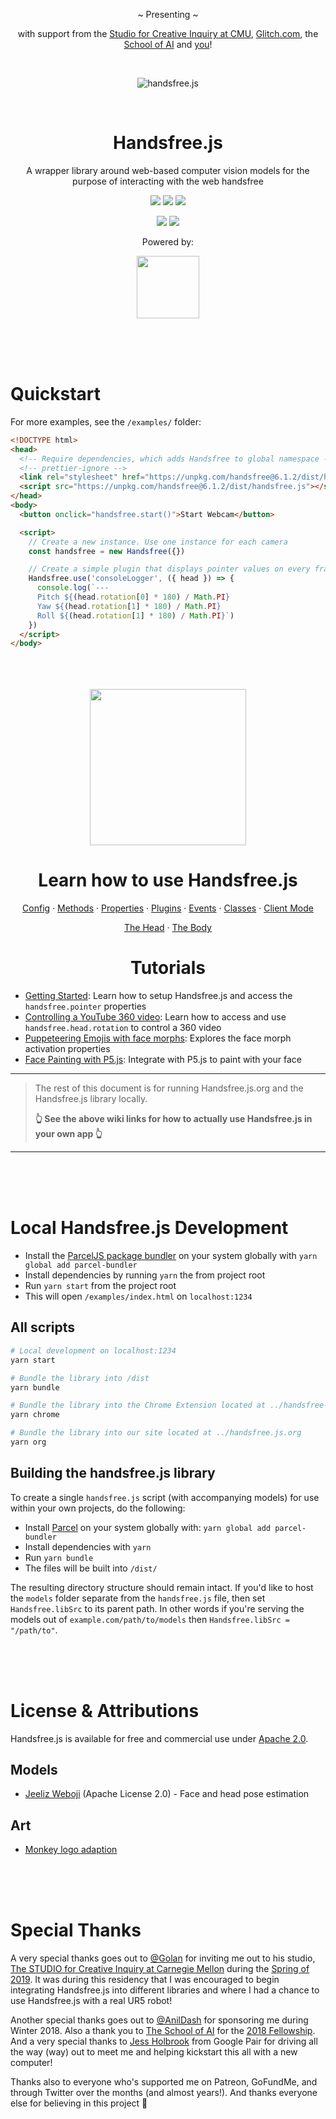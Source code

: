 <div align="center">
  <p>~ Presenting ~</p>
  <p>with support from the <a href="https://www.cmu.edu/cfa/studio/index.html">Studio for Creative Inquiry at CMU</a>, <a href="https://glitch.com/@handsfreejs">Glitch.com</a>, the <a href="https://youtu.be/CJDpF4xUieY?t=58">School of AI</a> and <a href="https://patreon.com/handsfreejs">you</a>!</p>
  <br>
  <p><img src="https://media.giphy.com/media/3Z15Ve7WEQGkLa1FwC/giphy.gif" alt="handsfree.js"></p>
  <br>
  <h1>Handsfree.js</h1>
  <p>A wrapper library around web-based computer vision models for the purpose of interacting with the web handsfree</p>
  <p>
    <img class="mr-1" src="https://img.shields.io/github/release-pre/handsfreejs/handsfree.svg"> <img class="mr-1" src="https://img.shields.io/github/last-commit/handsfreejs/handsfree.svg">
    <img src="https://img.shields.io/github/repo-size/handsfreejs/handsfree.svg">
  </p>
  <p>
    <img class="mr-1" src="https://img.shields.io/github/issues-raw/handsfreejs/handsfree.svg"> <img src="https://img.shields.io/github/issues-pr-raw/handsfreejs/handsfree.svg">
  </p>
  <p>Powered by:</p>
  <p><a href="https://github.com/jeeliz/jeelizWeboji"><img width=100 src="https://jeeliz.com/wp-content/uploads/2018/01/LOGO_JEELIZ_BLUE.png"></a></p>
</div>

<br>
<br>
<br>

# Quickstart

For more examples, see the `/examples/` folder:

```html
<!DOCTYPE html>
<head>
  <!-- Require dependencies, which adds Handsfree to global namespace -->
  <!-- prettier-ignore -->
  <link rel="stylesheet" href="https://unpkg.com/handsfree@6.1.2/dist/handsfree.css" />
  <script src="https://unpkg.com/handsfree@6.1.2/dist/handsfree.js"></script>
</head>
<body>
  <button onclick="handsfree.start()">Start Webcam</button>

  <script>
    // Create a new instance. Use one instance for each camera
    const handsfree = new Handsfree({})

    // Create a simple plugin that displays pointer values on every frame
    Handsfree.use('consoleLogger', ({ head }) => {
      console.log(`---
      Pitch ${(head.rotation[0] * 180) / Math.PI}
      Yaw ${(head.rotation[1] * 180) / Math.PI}
      Roll ${(head.rotation[1] * 180) / Math.PI}`)
    })
  </script>
</body>
```

<br>
<br>
<br>

<div align="center">
  <img src="https://i.imgur.com/qkYyazG.gif" width=250>
  <h1>Learn how to use Handsfree.js</h1>
  <p><a href="https://github.com/handsfreejs/handsfree/wiki/Config">Config</a> &middot; <a href="https://github.com/handsfreejs/handsfree/wiki/Methods">Methods</a> &middot; <a href="https://github.com/handsfreejs/handsfree/wiki/Properties">Properties</a> &middot; <a href="https://github.com/handsfreejs/handsfree/wiki/Plugins">Plugins</a> &middot; <a href="https://github.com/handsfreejs/handsfree/wiki/Events">Events</a> &middot; <a href="https://github.com/handsfreejs/handsfree/wiki/Classes">Classes</a> &middot; <a href="https://github.com/handsfreejs/handsfree/wiki/Client-Mode">Client Mode</a></p>
  <p><a href="https://github.com/handsfreejs/handsfree/wiki/Head">The Head</a> &middot; <a href="https://github.com/handsfreejs/handsfree/wiki/Body">The Body</a></p>

  <h1>Tutorials</h1>
</div>

- [Getting Started](https://dev.to/heyozramos/handsfree-js-a-web-based-face-pointer-24m1): Learn how to setup Handsfree.js and access the `handsfree.pointer` properties
- [Controlling a YouTube 360 video](https://dev.to/heyozramos/controlling-youtube-360-videos-handsfree-2801): Learn how to access and use `handsfree.head.rotation` to control a 360 video
- [Puppeteering Emojis with face morphs](https://dev.to/heyozramos/puppeteering-emojis-with-face-morphs-with-handsfree-js-55kp): Explores the face morph activation properties
- [Face Painting with P5.js](https://dev.to/heyozramos/face-painting-with-p5-js-2b64): Integrate with P5.js to paint with your face

---

> The rest of this document is for running Handsfree.js.org and the Handsfree.js library locally.
>
> **👆 See the above wiki links for how to actually use Handsfree.js in your own app 👆**

---

<br>
<br>
<br>

# Local Handsfree.js Development

- Install the [ParcelJS package bundler](https://parceljs.org/) on your system globally with `yarn global add parcel-bundler`
- Install dependencies by running `yarn` the from project root
- Run `yarn start` from the project root
- This will open `/examples/index.html` on `localhost:1234`

## All scripts

```bash
# Local development on localhost:1234
yarn start

# Bundle the library into /dist
yarn bundle

# Bundle the library into the Chrome Extension located at ../handsfree-chrome
yarn chrome

# Bundle the library into our site located at ../handsfree.js.org
yarn org
```

## Building the handsfree.js library

To create a single `handsfree.js` script (with accompanying models) for use within your own projects, do the following:

- Install [Parcel](https://parceljs.org/) on your system globally with: `yarn global add parcel-bundler`
- Install dependencies with `yarn`
- Run `yarn bundle`
- The files will be built into `/dist/`

The resulting directory structure should remain intact. If you'd like to host the `models` folder separate from the `handsfree.js` file, then set `Handsfree.libSrc` to its parent path. In other words if you're serving the models out of `example.com/path/to/models` then `Handsfree.libSrc = "/path/to"`.

<br>
<br>
<br>

# License & Attributions

Handsfree.js is available for free and commercial use under [Apache 2.0](http://www.apache.org/licenses/LICENSE-2.0.html).

## Models

- [Jeeliz Weboji](https://github.com/jeeliz/jeelizWeboji) (Apache License 2.0) - Face and head pose estimation

## Art

- [Monkey logo adaption](https://www.designevo.com/apps/logo/?name=cute-monkey-and-interesting-gaming)

<br>
<br>
<br>

# Special Thanks

A very special thanks goes out to [@Golan](https://twitter.com/golan) for inviting me out to his studio, [The STUDIO for Creative Inquiry at Carnegie Mellon](http://studioforcreativeinquiry.org/) during the [Spring of 2019](https://www.flickr.com/photos/creativeinquiry/albums/72157703188612302). It was during this residency that I was encouraged to begin integrating Handsfree.js into different libraries and where I had a chance to use Handsfree.js with a real UR5 robot!

Another special thanks goes out to [@AnilDash](https://twitter.com/anildash) for sponsoring me during Winter 2018. Also a thank you to [The School of AI](https://twitter.com/SchoolOfAIOffic) for the [2018 Fellowship](https://www.youtube.com/watch?v=CJDpF4xUieY&t=58). And a very special thanks to [Jess Holbrook](https://twitter.com/jessscon) from Google Pair for driving all the way (way) out to meet me and helping kickstart this all with a new computer!

Thanks also to everyone who's supported me on Patreon, GoFundMe, and through Twitter over the months (and almost years!). And thanks everyone else for believing in this project 👋
